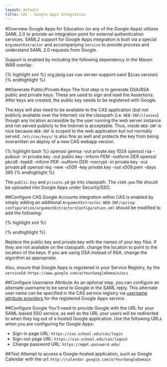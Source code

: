 ```yaml
---
layout: default
title: CAS - Google Apps Integration
---
```


#Overview
Google Apps for Education (or any of the Google Apps) utilizes SAML 2.0 to provide an integration point for external authentication services. SAML2 support for Google Apps integration is built via a special `ArgumentExtractor` and accompanying `Service` to provide process and understand SAML 2.0 requests from Google.

Support is enabled by including the following dependency in the Maven WAR overlay:

{% highlight xml %}
<dependency>
  <groupId>org.jasig.cas</groupId>
  <artifactId>cas-server-support-saml</artifactId>
  <version>${cas.version}</version>
</dependency>
{% endhighlight %}

##Generate Public/Private Keys
The first step is to generate DSA/RSA public and private keys. These are used to sign and read the Assertions. After keys are created, the public key needs to be registered with Google.

The keys will also need to be available to the CAS application (but not publicly available over the Internet) via the classpath (i.e. `WEB-INF/classes`) though any location accessible by the user running the web server instance and not served publicly to the Internet is acceptable.  Thus, inside `WEB-INF` is nice because `WEB-INF` is scoped to the web application but not normally served. `/etc/cas/keys/` is also fine as well and protects the key from being overwritten on deploy of a new CAS webapp version.

{% highlight bash %}
openssl genrsa -out private.key 1024
openssl rsa -pubout -in private.key -out public.key -inform PEM -outform DER
openssl pkcs8 -topk8 -inform PER -outform DER -nocrypt -in private.key -out private.p8
openssl req -new -x509 -key private.key -out x509.pem -days 365
{% endhighlight %}

The `public.key` and `private.p8` go into classpath. The `x509.pem` file should be uploaded into Google Apps under Security/SSO.

##Configure CAS
Google Accounts integration within CAS is enabled by simply adding an additional `ArgumentExtractor`. `WEB-INF/spring-configuration/argumentExtractorsConfiguration.xml` should be modified to add the following:

{% highlight xml %}
<bean id="googleAccountsArgumentExtractor" 
    class="org.jasig.cas.support.saml.web.support.GoogleAccountsArgumentExtractor"
      c:servicesManager-ref="servicesManager"
      c:privateKey-ref="privateKeyFactoryBean"
      c:publicKey-ref="publicKeyFactoryBean" />

<bean id="privateKeyFactoryBean" class="org.jasig.cas.util.PrivateKeyFactoryBean"
      p:location="classpath:private.p8"
      p:algorithm="RSA" />

<bean id="publicKeyFactoryBean"	class="org.jasig.cas.util.PublicKeyFactoryBean"
      p:location="classpath:public.key"
      p:algorithm="RSA" />
{% endhighlight %}

Replace the public.key and private.key with the names of your key files. If they are not available on the classpath, change the location to point to the location of the keys. If you are using DSA instead of RSA, change the algorithm as appropriate.

Also, ensure that Google Apps is registered in your Service Registry, by the `serviceId`: `https://www.google.com/a/YourGoogleDomain/acs`

##Configure Username Attribute 
As an optional step, you can configure an alternate username to be send to Google in the SAML reply. This alternate user name
can be specified in the CAS service registry via [username attribute providers](../installation/Service-Management.html)
for the registered Google Apps service.

##Configure Google
You'll need to provide Google with the URL for your SAML-based SSO service, as well as the URL your users will be redirected to when they log out of a hosted Google application.
Use the following URLs when you are configuring for Google Apps:

* Sign-in page URL: `https://sso.school.edu/cas/login`
* Sign-out page URL: `https://sso.school.edu/cas/logout`
* Change password URL: `https://mgmt.password.edu/`

##Test
Attempt to access a Google-hosted application, such as Google Calendar with the url: `http://calendar.google.com/a/YourGoogleDomain`
